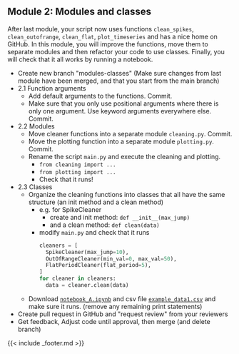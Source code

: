 ## Module 2: Modules and classes

After last module, your script now uses functions `clean_spikes`, `clean_outofrange`, `clean_flat`, `plot_timeseries` and has a nice home on GitHub. In this module, you will improve the functions, move them to separate modules and then refactor your code to use classes. Finally, you will check that it all works by running a notebook.  

- Create new branch "modules-classes" (Make sure changes from last module have been merged, and that you start from the main branch)
- 2.1 Function arguments
    - Add default arguments to the functions. Commit.
    - Make sure that you only use positional arguments where there is only one argument. Use keyword arguments everywhere else. Commit.
- 2.2 Modules
    - Move cleaner functions into a separate module `cleaning.py`. Commit.
    - Move the plotting function into a separate module `plotting.py`. Commit.
    - Rename the script `main.py` and execute the cleaning and plotting.
        - `from cleaning import ...`
        - `from plotting import ...`
        - Check that it runs!
- 2.3 Classes
    - Organize the cleaning functions into classes that all have the same structure (an init method and a clean method)
        - e.g. for SpikeCleaner
            - create and init method: `def __init__(max_jump)`
            - and a clean method: `def clean(data)`
        - modify `main.py` and check that it runs
            ```python
            cleaners = [
              SpikeCleaner(max_jump=10),
              OutOfRangeCleaner(min_val=0, max_val=50),
              FlatPeriodCleaner(flat_period=5),
            ]
            for cleaner in cleaners:
              data = cleaner.clean(data)
            ```
    - Download [`notebook_A.ipynb`](notebook_A.ipynb) and csv file [`example_data1.csv`](example_data1.csv) and make sure it runs. (remove any remaining print statements)
- Create pull request in GitHub and "request review" from your reviewers
- Get feedback, Adjust code until approval, then merge (and delete branch)

{{< include _footer.md >}}